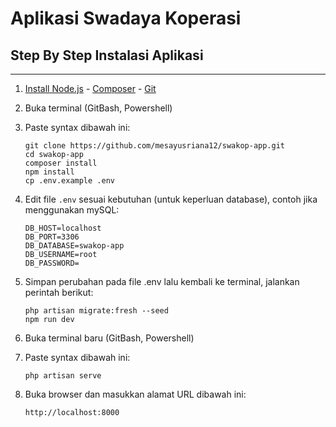 # Aplikasi Swadaya Koperasi

## Step By Step Instalasi Aplikasi
----------
1. [Install Node.js](https://nodejs.org/en/download/) -  [Composer](https://getcomposer.org/download/) - [Git](https://git-scm.com/downloads)
2. Buka terminal (GitBash, Powershell)
3. Paste syntax dibawah ini:

    ```
    git clone https://github.com/mesayusriana12/swakop-app.git
    cd swakop-app
    composer install
    npm install
    cp .env.example .env
    ```

4. Edit file ``.env`` sesuai kebutuhan (untuk keperluan database), contoh jika menggunakan mySQL:

    ```
    DB_HOST=localhost
    DB_PORT=3306
    DB_DATABASE=swakop-app
    DB_USERNAME=root
    DB_PASSWORD=
    ```

5. Simpan perubahan pada file .env lalu kembali ke terminal, jalankan perintah berikut:

    ```
    php artisan migrate:fresh --seed
    npm run dev
    ```

6. Buka terminal baru (GitBash, Powershell)
7. Paste syntax dibawah ini:

    ```
    php artisan serve
    ```

8. Buka browser dan masukkan alamat URL dibawah ini:

    ```
    http://localhost:8000
    ```
